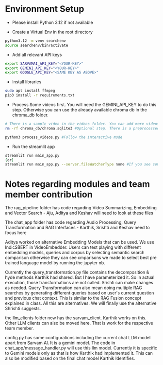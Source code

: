 # Environment Setup

 - Please install Python 3.12 if not available

 - Create a Virtual Env in the root directory
 ```bash
 python3.12 -m venv searchenv
 source searchenv/bin/activate
 ```

- Add all relevant API keys
```bash
export SARVAMAI_API_KEY="<YOUR-KEY>"
export GEMINI_API_KEY="<YOUR-KEY>"
export GOOGLE_API_KEY="<SAME KEY AS ABOVE>"
```
 - Install libraries
 ```bash
 sudo apt install ffmpeg
 pip3 install -r requirements.txt
 ```

- Process Some videos first. You will need the GEMINI_API_KEY to do this step. Otherwise you can use the already available chroma db in the chroma_db folder.
```bash
# There is a sample video in the videos folder. You can add more videos here. THen run
rm -rf chroma_db/chroma.sqlite3 #Optional step. There is a preprocessed db here. You can start fresh if you delete this d

python3 process_videos.py #Follow the interactive mode
```

 - Run the streamlit app
 ```bash
 streamlit run main_app.py
 (or)
 streamlit run main_app.py --server.fileWatcherType none #If you see some torch related errors in the terminal. You will have to manually restart the streamlit app from terminal after every file change in this case as the run & rerun commands won't be available
 ```

# Notes regarding modules and team member contribution
The rag_pipeline folder has code regarding Video Summarizing, Embedding and Vector Search - Aju, Aditya and Keshav will need to look at these files

The chat_app folder has code regarding Audio Processing, Query Transformation and RAG Interfaces - Karthik, Srishti and Keshav need to focus here

Aditya worked on alternative Embedding Models that can be used. We use IndicSBERT in VideoEmbedder. Users can test playing with different embedding models, queries and corpus by selecting semantic search comparison otherwise they can see cmparisons we made to select best pre trained language model by running the jupyter nb.

Currently the query_transformation.py file contains the decomposition & hyde methods Karthik had shared. But I have parameterized it. So in actual execution, those transformations are not called. Srishti can make changes as needed. Query Transformation can also mean doing multiple RAG searches by generating different queries based on user's current question and previous chat context. This is similar to the RAG Fusion concept explained in class. All this are alternatives. We will finally use the alternative Shrishti suggests.

the llm_clients folder now has the sarvam_client. Karthik works on this. Other LLM clients can also be moved here. That is work for the respective team member.

config.py has some configurations including the current chat LLM model apart from Sarvam AI. It is a gemini model. The code in chat_app/message_handler.py will use this llm model. Currently it is specific to Gemini models only as that is how Karthik had implemented it. This can also be modified based on the final chat model Karthik Identifies.
